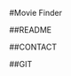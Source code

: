 #Movie Finder

##README


##CONTACT


##GIT
                                                        